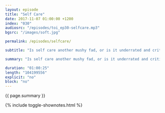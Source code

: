 ```yaml
---
layout: episode
title: "Self Care"
date: 2017-11-07 01:00:00 +1200
index: "030"
audiosrc: "/episodes/toi_ep30-selfcare.mp3"
bgsrc: "/images/soft.jpg"

permalink: /episodes/selfcare/

subtitle: "Is self care another mushy fad, or is it underrated and critical to our lives? Does it mean staying in bed and binge watching TV or does it mean going outside for a run? Or both? How do we care for ourselves in this tumultuous world?"

summary: "Is self care another mushy fad, or is it underrated and critical to our lives? Does it mean staying in bed and binge watching TV or does it mean going outside for a run? Or both? How do we care for ourselves in this tumultuous world?"

duration: "01:00:25"
length: "104199556"
explicit: "no"
block: "no" 
---
```

<section class="summary" markdown="1">

{{ page.summary }}

</section>

{% include toggle-shownotes.html %}

<section id="shownotes" class="hidden" markdown="1">


</section>
